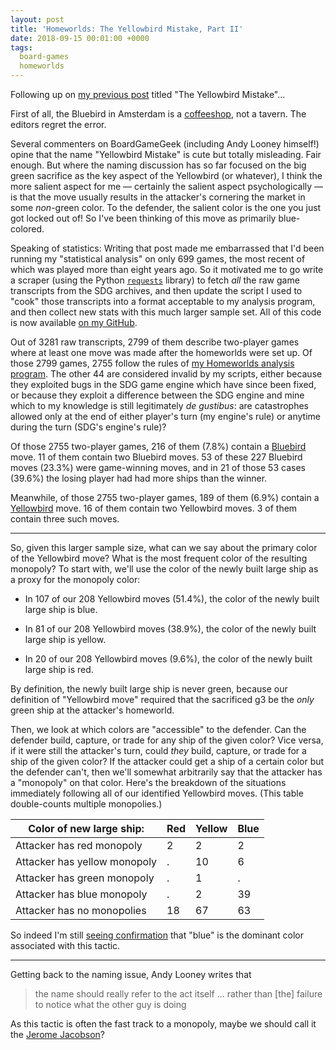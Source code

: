 ```yaml
---
layout: post
title: 'Homeworlds: The Yellowbird Mistake, Part II'
date: 2018-09-15 00:01:00 +0000
tags:
  board-games
  homeworlds
---
```


Following up on [my previous post](/blog/2018/09/10/the-yellowbird-mistake) titled "The Yellowbird Mistake"...

First of all, the Bluebird in Amsterdam is a [coffeeshop](https://en.wikipedia.org/wiki/Coffeeshop_(Netherlands)),
not a tavern. The editors regret the error.

Several commenters on BoardGameGeek (including Andy Looney himself!) opine that the name "Yellowbird Mistake"
is cute but totally misleading. Fair enough. But where the naming discussion has so far focused on the
big green sacrifice as the key aspect of the Yellowbird (or whatever), I think the more salient aspect for
me — certainly the salient aspect psychologically — is that the move usually results in the attacker's
cornering the market in some *non*-green color. To the defender, the salient color is the one you just
got locked out of! So I've been thinking of this move as primarily blue-colored.

Speaking of statistics: Writing that post made me embarrassed that I'd been running my "statistical analysis"
on only 699 games, the most recent of which was played more than eight years ago. So it motivated me to
go write a scraper (using the Python
[`requests`](http://docs.python-requests.org/en/master/user/quickstart/#make-a-request) library)
to fetch *all* the raw game transcripts from the SDG archives, and then update the script I used to
"cook" those transcripts into a format acceptable to my analysis program, and then collect new stats
with this much larger sample set.
All of this code is now available [on my GitHub](https://github.com/Quuxplusone/Homeworlds/).

Out of 3281 raw transcripts, 2799 of them describe two-player games where at least one move
was made after the homeworlds were set up. Of those 2799 games, 2755 follow the rules of
[my Homeworlds analysis program](https://github.com/Quuxplusone/Homeworlds/).
The other 44 are considered invalid by my scripts, either because they exploited bugs in the SDG game engine which
have since been fixed, or because they exploit a difference between the SDG engine and mine which to my
knowledge is still legitimately _de gustibus_: are catastrophes allowed only at the end of either player's
turn (my engine's rule) or anytime during the turn (SDG's engine's rule)?

Of those 2755 two-player games, 216 of them (7.8%) contain a [Bluebird](/blog/2018/09/10/the-yellowbird-mistake/#today-i-wrote-a-quick-and-dirty) move.
11 of them contain two Bluebird moves. 53 of these 227 Bluebird moves (23.3%) were game-winning moves, and in
21 of those 53 cases (39.6%) the losing player had had more ships than the winner.

Meanwhile, of those 2755 two-player games, 189 of them (6.9%) contain a [Yellowbird](/blog/2018/09/10/the-yellowbird-mistake/#i-wrote-a-second-quick-and-dirty) move.
16 of them contain two Yellowbird moves. 3 of them contain three such moves.

----

So, given this larger sample size, what can we say about the primary color of the Yellowbird move?
What is the most frequent color of the resulting monopoly? To start with, we'll use the color
of the newly built large ship as a proxy for the monopoly color:

- In 107 of our 208 Yellowbird moves (51.4%), the color of the newly built large ship is blue.

- In 81 of our 208 Yellowbird moves (38.9%), the color of the newly built large ship is yellow.

- In 20 of our 208 Yellowbird moves (9.6%), the color of the newly built large ship is red.

By definition, the newly built large ship is never green, because our definition of "Yellowbird move"
required that the sacrificed g3 be the *only* green ship at the attacker's homeworld.

Then, we look at which colors are "accessible" to the defender. Can the defender build, capture,
or trade for any ship of the given color? Vice versa, if it were still the attacker's turn, could
*they* build, capture, or trade for a ship of the given color? If the attacker could get a ship of
a certain color but the defender can't, then we'll somewhat arbitrarily say that the attacker
has a "monopoly" on that color. Here's the breakdown of the situations immediately following all
of our identified Yellowbird moves. (This table double-counts multiple monopolies.)

|  Color of new large ship:     | Red | Yellow | Blue |
| ----------------------------- | --- | ------ | ---- |
|  Attacker has red monopoly    |  2  |    2   |   2  |
|  Attacker has yellow monopoly |  .  |   10   |   6  |
|  Attacker has green monopoly  |  .  |    1   |   .  |
|  Attacker has blue monopoly   |  .  |    2   |  39  |
|  Attacker has no monopolies   | 18  |   67   |  63  |

So indeed I'm still [seeing confirmation](https://en.wikipedia.org/wiki/Confirmation_bias)
that "blue" is the dominant color associated with this tactic.

----

Getting back to the naming issue, Andy Looney writes that

> the name should really refer to the act itself ... rather than [the]
> failure to notice what the other guy is doing

As this tactic is often the fast track to a monopoly, maybe we should call it the
[Jerome Jacobson](https://www.thedailybeast.com/how-an-ex-cop-rigged-mcdonalds-monopoly-game-and-stole-millions)?
